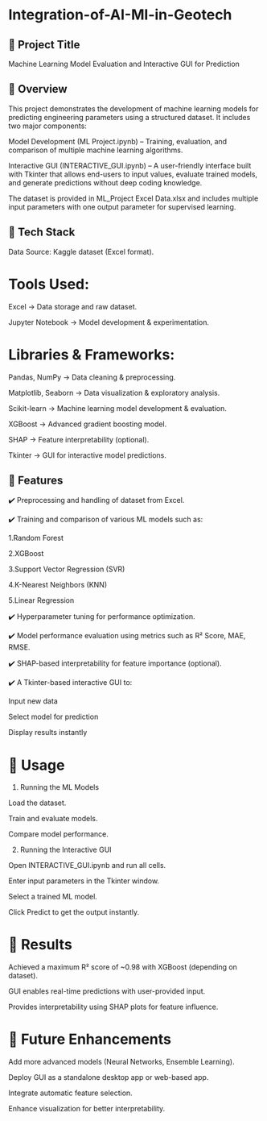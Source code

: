 # Integration-of-AI-Ml-in-Geotech

## 🔹 Project Title

Machine Learning Model Evaluation and Interactive GUI for Prediction

## 🔹 Overview

This project demonstrates the development of machine learning models for predicting engineering parameters using a structured dataset. It includes two major components:

Model Development (ML Project.ipynb) – Training, evaluation, and comparison of multiple machine learning algorithms.

Interactive GUI (INTERACTIVE_GUI.ipynb) – A user-friendly interface built with Tkinter that allows end-users to input values, evaluate trained models, and generate predictions without deep coding knowledge.

The dataset is provided in ML_Project Excel Data.xlsx and includes multiple input parameters with one output parameter for supervised learning.

## 🔹 Tech Stack

Data Source: Kaggle dataset (Excel format).

# Tools Used:

Excel → Data storage and raw dataset.

Jupyter Notebook → Model development & experimentation.

# Libraries & Frameworks:

Pandas, NumPy → Data cleaning & preprocessing.

Matplotlib, Seaborn → Data visualization & exploratory analysis.

Scikit-learn → Machine learning model development & evaluation.

XGBoost → Advanced gradient boosting model.

SHAP → Feature interpretability (optional).

Tkinter → GUI for interactive model predictions.

## 🔹 Features

✔️ Preprocessing and handling of dataset from Excel.

✔️ Training and comparison of various ML models such as:

  1.Random Forest

  2.XGBoost

  3.Support Vector Regression (SVR)

  4.K-Nearest Neighbors (KNN)

  5.Linear Regression

✔️ Hyperparameter tuning for performance optimization.

✔️ Model performance evaluation using metrics such as R² Score, MAE, RMSE.

✔️ SHAP-based interpretability for feature importance (optional).

✔️ A Tkinter-based interactive GUI to:

Input new data

Select model for prediction

Display results instantly

# 🔹 Usage
1. Running the ML Models

Load the dataset.

Train and evaluate models.

Compare model performance.

2. Running the Interactive GUI

Open INTERACTIVE_GUI.ipynb and run all cells.

Enter input parameters in the Tkinter window.

Select a trained ML model.

Click Predict to get the output instantly.

# 🔹 Results

Achieved a maximum R² score of ~0.98 with XGBoost (depending on dataset).

GUI enables real-time predictions with user-provided input.

Provides interpretability using SHAP plots for feature influence.

# 🔹 Future Enhancements

Add more advanced models (Neural Networks, Ensemble Learning).

Deploy GUI as a standalone desktop app or web-based app.

Integrate automatic feature selection.

Enhance visualization for better interpretability.
